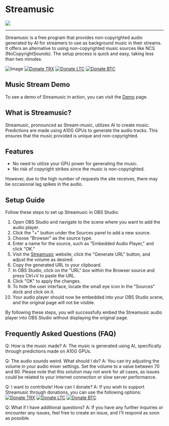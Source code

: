 # Streamusic
![](https://cdn.discordapp.com/attachments/936747559123312723/1117541386070282320/PF4PUw8.png)
____________
Streamusic is a free program that provides non-copyrighted audio generated by AI for streamers to use as background music in their streams. It offers an alternative to using non-copyrighted music sources like NCS (NoCopyrightSounds). The setup process is quick and easy, taking less than two minutes.

![Image](https://cdn.glitch.global/1f2fe882-3c53-4eca-b8fe-de3ae4ea773a/720620852055638070.webp?v=1684342102785)
[![Donate TRX](https://img.shields.io/badge/Donate-TRX-red)](https://whispering-jealous-maize.glitch.me/trx.html) [![Donate LTC](https://img.shields.io/badge/Donate-LTC-blue)](https://whispering-jealous-maize.glitch.me/ltc.html) [![Donate BTC](https://img.shields.io/badge/Donate-BTC-yellow)](https://whispering-jealous-maize.glitch.me/btc.html)

## Music Stream Demo

To see a demo of Streamusic in action, you can visit the [Demo](http://streamusic.us.to/) page.

## What is Streamusic?

Streamusic, pronounced as Stream-music, utilizes AI to create music. Predictions are made using A10G GPUs to generate the audio tracks. This ensures that the music provided is unique and non-copyrighted.

## Features

- No need to utilize your GPU power for generating the music.
- No risk of copyright strikes since the music is non-copyrighted.

However, due to the high number of requests the site receives, there may be occasional lag spikes in the audio.

## Setup Guide

Follow these steps to set up Streamusic in OBS Studio:

1. Open OBS Studio and navigate to the scene where you want to add the audio player.
2. Click the "+" button under the Sources panel to add a new source.
3. Choose "Browser" as the source type.
4. Enter a name for the source, such as "Embedded Audio Player," and click "OK."
5. Visit the [Streamusic](http://streamusic.us.to/) website, click the "Generate URL" button, and adjust the volume as desired.
6. Copy the generated URL to your clipboard.
7. In OBS Studio, click on the "URL" box within the Browser source and press Ctrl+V to paste the URL.
8. Click "OK" to apply the changes.
9. To hide the user interface, locate the small eye icon in the "Sources" dock and click on it.
10. Your audio player should now be embedded into your OBS Studio scene, and the original page will not be visible.

By following these steps, you will successfully embed the Streamusic audio player into OBS Studio without displaying the original page.

## Frequently Asked Questions (FAQ)

Q: How is the music made?
A: The music is generated using AI, specifically through predictions made on A10G GPUs.

Q: The audio sounds weird. What should I do?
A: You can try adjusting the volume in your audio mixer settings. Set the volume to a value between 70 and 80. Please note that this solution may not work for all cases, as issues could be related to your internet connection or slow server performance.

Q: I want to contribute! How can I donate?
A: If you wish to support Streamusic through donations, you can use the following options:
[![Donate TRX](https://img.shields.io/badge/Donate-TRX-red)](https://whispering-jealous-maize.glitch.me/trx.html) [![Donate LTC](https://img.shields.io/badge/Donate-LTC-blue)](https://whispering-jealous-maize.glitch.me/ltc.html) [![Donate BTC](https://img.shields.io/badge/Donate-BTC-yellow)](https://whispering-jealous-maize.glitch.me/btc.html)

Q: What if I have additional questions?
A: If you have any further inquiries or encounter any issues, feel free to create an issue, and I'll respond as soon as possible.
